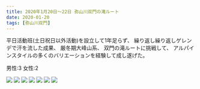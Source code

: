 ```yaml
---
title: 2020年1月20日〜22日 弥山川双門の滝ルート
date: 2020-01-20
tags: [弥山川双門]
---
```


平日活動班(土日祝日以外活動)を設立して1年足らず、
繰り返し繰り返しゲレンデで汗を流した成果、
厳冬期大峰山系、
双門の滝ルートに挑戦して、
アルパインスタイルの多くのバリエーションを経験して成し遂げた。

男性:3
女性:2

![](/2020/01/20/20200120/1.jpg)
![](/2020/01/20/20200120/2.jpg)
![](/2020/01/20/20200120/3.jpg)
![](/2020/01/20/20200120/4.jpg)
![](/2020/01/20/20200120/5.jpg)
![](/2020/01/20/20200120/6.jpg)
![](/2020/01/20/20200120/7.jpg)
